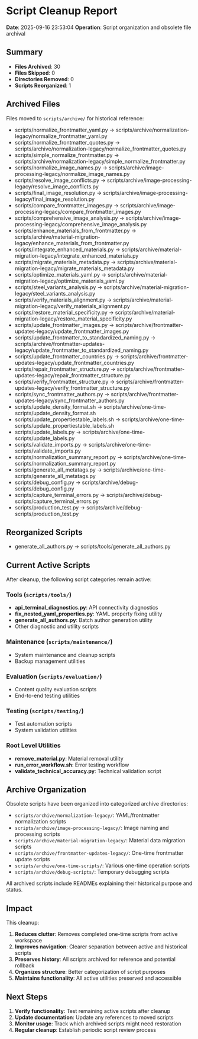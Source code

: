 # Script Cleanup Report

**Date**: 2025-09-16 23:53:04
**Operation**: Script organization and obsolete file archival

## Summary

- **Files Archived**: 30
- **Files Skipped**: 0 
- **Directories Removed**: 0
- **Scripts Reorganized**: 1

## Archived Files

Files moved to `scripts/archive/` for historical reference:

- scripts/normalize_frontmatter_yaml.py → scripts/archive/normalization-legacy/normalize_frontmatter_yaml.py
- scripts/normalize_frontmatter_quotes.py → scripts/archive/normalization-legacy/normalize_frontmatter_quotes.py
- scripts/simple_normalize_frontmatter.py → scripts/archive/normalization-legacy/simple_normalize_frontmatter.py
- scripts/normalize_image_names.py → scripts/archive/image-processing-legacy/normalize_image_names.py
- scripts/resolve_image_conflicts.py → scripts/archive/image-processing-legacy/resolve_image_conflicts.py
- scripts/final_image_resolution.py → scripts/archive/image-processing-legacy/final_image_resolution.py
- scripts/compare_frontmatter_images.py → scripts/archive/image-processing-legacy/compare_frontmatter_images.py
- scripts/comprehensive_image_analysis.py → scripts/archive/image-processing-legacy/comprehensive_image_analysis.py
- scripts/enhance_materials_from_frontmatter.py → scripts/archive/material-migration-legacy/enhance_materials_from_frontmatter.py
- scripts/integrate_enhanced_materials.py → scripts/archive/material-migration-legacy/integrate_enhanced_materials.py
- scripts/migrate_materials_metadata.py → scripts/archive/material-migration-legacy/migrate_materials_metadata.py
- scripts/optimize_materials_yaml.py → scripts/archive/material-migration-legacy/optimize_materials_yaml.py
- scripts/steel_variants_analysis.py → scripts/archive/material-migration-legacy/steel_variants_analysis.py
- scripts/verify_materials_alignment.py → scripts/archive/material-migration-legacy/verify_materials_alignment.py
- scripts/restore_material_specificity.py → scripts/archive/material-migration-legacy/restore_material_specificity.py
- scripts/update_frontmatter_images.py → scripts/archive/frontmatter-updates-legacy/update_frontmatter_images.py
- scripts/update_frontmatter_to_standardized_naming.py → scripts/archive/frontmatter-updates-legacy/update_frontmatter_to_standardized_naming.py
- scripts/update_frontmatter_countries.py → scripts/archive/frontmatter-updates-legacy/update_frontmatter_countries.py
- scripts/repair_frontmatter_structure.py → scripts/archive/frontmatter-updates-legacy/repair_frontmatter_structure.py
- scripts/verify_frontmatter_structure.py → scripts/archive/frontmatter-updates-legacy/verify_frontmatter_structure.py
- scripts/sync_frontmatter_authors.py → scripts/archive/frontmatter-updates-legacy/sync_frontmatter_authors.py
- scripts/update_density_format.sh → scripts/archive/one-time-scripts/update_density_format.sh
- scripts/update_propertiestable_labels.sh → scripts/archive/one-time-scripts/update_propertiestable_labels.sh
- scripts/update_labels.py → scripts/archive/one-time-scripts/update_labels.py
- scripts/validate_imports.py → scripts/archive/one-time-scripts/validate_imports.py
- scripts/normalization_summary_report.py → scripts/archive/one-time-scripts/normalization_summary_report.py
- scripts/generate_all_metatags.py → scripts/archive/one-time-scripts/generate_all_metatags.py
- scripts/debug_config.py → scripts/archive/debug-scripts/debug_config.py
- scripts/capture_terminal_errors.py → scripts/archive/debug-scripts/capture_terminal_errors.py
- scripts/production_test.py → scripts/archive/debug-scripts/production_test.py

## Reorganized Scripts

- generate_all_authors.py → scripts/tools/generate_all_authors.py

## Current Active Scripts

After cleanup, the following script categories remain active:

### Tools (`scripts/tools/`)
- **api_terminal_diagnostics.py**: API connectivity diagnostics
- **fix_nested_yaml_properties.py**: YAML property fixing utility
- **generate_all_authors.py**: Batch author generation utility
- Other diagnostic and utility scripts

### Maintenance (`scripts/maintenance/`)
- System maintenance and cleanup scripts
- Backup management utilities

### Evaluation (`scripts/evaluation/`)
- Content quality evaluation scripts
- End-to-end testing utilities

### Testing (`scripts/testing/`)
- Test automation scripts
- System validation utilities

### Root Level Utilities
- **remove_material.py**: Material removal utility
- **run_error_workflow.sh**: Error testing workflow
- **validate_technical_accuracy.py**: Technical validation script

## Archive Organization

Obsolete scripts have been organized into categorized archive directories:

- `scripts/archive/normalization-legacy/`: YAML/frontmatter normalization scripts
- `scripts/archive/image-processing-legacy/`: Image naming and processing scripts  
- `scripts/archive/material-migration-legacy/`: Material data migration scripts
- `scripts/archive/frontmatter-updates-legacy/`: One-time frontmatter update scripts
- `scripts/archive/one-time-scripts/`: Various one-time operation scripts
- `scripts/archive/debug-scripts/`: Temporary debugging scripts

All archived scripts include READMEs explaining their historical purpose and status.

## Impact

This cleanup:
1. **Reduces clutter**: Removes completed one-time scripts from active workspace
2. **Improves navigation**: Clearer separation between active and historical scripts  
3. **Preserves history**: All scripts archived for reference and potential rollback
4. **Organizes structure**: Better categorization of script purposes
5. **Maintains functionality**: All active utilities preserved and accessible

## Next Steps

1. **Verify functionality**: Test remaining active scripts after cleanup
2. **Update documentation**: Update any references to moved scripts
3. **Monitor usage**: Track which archived scripts might need restoration
4. **Regular cleanup**: Establish periodic script review process
